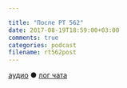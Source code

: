 ```yaml
---

title: "После РТ 562"
date: 2017-08-19T18:59:00+03:00
comments: true
categories: podcast
filename: rt562post
---
```

[аудио](http://cdn.radio-t.com/rt562post.mp3) ● [лог чата](http://chat.radio-t.com/logs/radio-t-562.html)
<audio src="http://cdn.radio-t.com/rt562post.mp3" preload="none"/>
